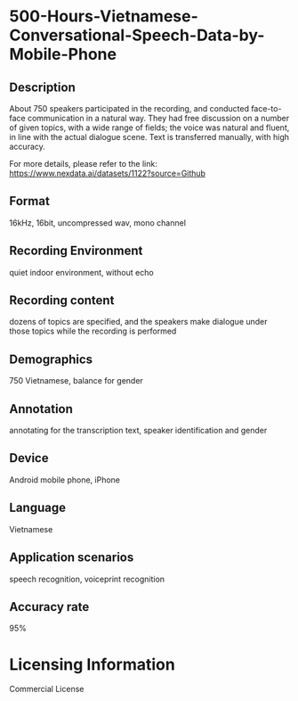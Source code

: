 # 500-Hours-Vietnamese-Conversational-Speech-Data-by-Mobile-Phone


## Description
About 750 speakers participated in the recording, and conducted face-to-face communication in a natural way. They had free discussion on a number of given topics, with a wide range of fields; the voice was natural and fluent, in line with the actual dialogue scene. Text is transferred manually, with high accuracy.

For more details, please refer to the link: https://www.nexdata.ai/datasets/1122?source=Github


## Format
16kHz, 16bit, uncompressed wav, mono channel

## Recording Environment
quiet indoor environment, without echo

## Recording content
dozens of topics are specified, and the speakers make dialogue under those topics while the recording is performed

## Demographics
750 Vietnamese, balance for gender

## Annotation
annotating for the transcription text, speaker identification and gender

## Device
Android mobile phone, iPhone

## Language
Vietnamese

## Application scenarios
speech recognition, voiceprint recognition

## Accuracy rate
95%

# Licensing Information
Commercial License

